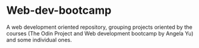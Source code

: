 # Web-dev-bootcamp
A web development oriented repository, grouping projects oriented by the courses (The Odin Project and Web development bootcamp by Angela Yu) and some individual ones.
